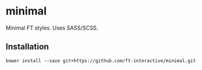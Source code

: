 minimal
=======

Minimal FT styles. Uses SASS/SCSS.

## Installation

```
bower install --save git+https://github.com/ft-interactive/minimal.git
```
